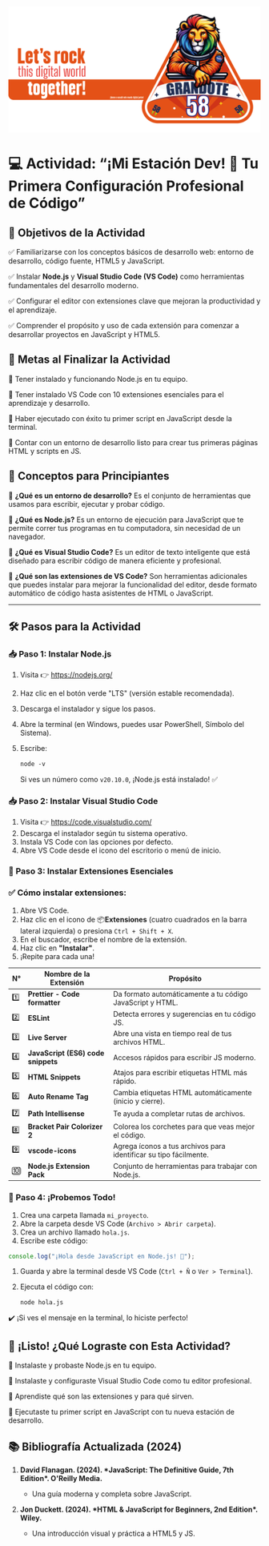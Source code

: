 ![logo](https://github.com/Grandote58/Laravel_Magic/blob/main/Img/LogoGR58_1.png)

# 💻 **Actividad: “¡Mi Estación Dev! 🚀 Tu Primera Configuración Profesional de Código”**



## 🎯 **Objetivos de la Actividad**

✅ Familiarizarse con los conceptos básicos de desarrollo web: entorno de desarrollo, código fuente, HTML5 y JavaScript.

✅ Instalar **Node.js** y **Visual Studio Code (VS Code)** como herramientas fundamentales del desarrollo moderno.

✅ Configurar el editor con extensiones clave que mejoran la productividad y el aprendizaje.

✅ Comprender el propósito y uso de cada extensión para comenzar a desarrollar proyectos en JavaScript y HTML5.



## 🥅 **Metas al Finalizar la Actividad**

🏁 Tener instalado y funcionando Node.js en tu equipo.

🏁 Tener instalado VS Code con 10 extensiones esenciales para el aprendizaje y desarrollo.

🏁 Haber ejecutado con éxito tu primer script en JavaScript desde la terminal.

🏁 Contar con un entorno de desarrollo listo para crear tus primeras páginas HTML y scripts en JS.

## 👶 **Conceptos para Principiantes**

🧠 **¿Qué es un entorno de desarrollo?**
 Es el conjunto de herramientas que usamos para escribir, ejecutar y probar código.

🧠 **¿Qué es Node.js?**
 Es un entorno de ejecución para JavaScript que te permite correr tus programas en tu computadora, sin necesidad de un navegador.

🧠 **¿Qué es Visual Studio Code?**
 Es un editor de texto inteligente que está diseñado para escribir código de manera eficiente y profesional.

🧠 **¿Qué son las extensiones de VS Code?**
 Son herramientas adicionales que puedes instalar para mejorar la funcionalidad del editor, desde formato automático de código hasta asistentes de HTML o JavaScript.

------

## 🛠️ **Pasos para la Actividad**

### 📥 Paso 1: Instalar Node.js

1. Visita 👉 https://nodejs.org/

2. Haz clic en el botón verde "LTS" (versión estable recomendada).

3. Descarga el instalador y sigue los pasos.

4. Abre la terminal (en Windows, puedes usar PowerShell, Símbolo del Sistema).

5. Escribe:

   ```css
   node -v
   ```

   Si ves un número como `v20.10.0`, ¡Node.js está instalado! ✅

### 📥 Paso 2: Instalar Visual Studio Code

1. Visita 👉 https://code.visualstudio.com/
2. Descarga el instalador según tu sistema operativo.
3. Instala VS Code con las opciones por defecto.
4. Abre VS Code desde el icono del escritorio o menú de inicio.

### 🔌 Paso 3: Instalar Extensiones Esenciales

### ✅ **Cómo instalar extensiones:**

1. Abre VS Code.
2. Haz clic en el icono de 📦**Extensiones** (cuatro cuadrados en la barra lateral izquierda) o presiona `Ctrl + Shift + X`.
3. En el buscador, escribe el nombre de la extensión.
4. Haz clic en **"Instalar"**.
5. ¡Repite para cada una!

| N°   | Nombre de la Extensión             | Propósito                                                    |
| ---- | ---------------------------------- | ------------------------------------------------------------ |
| 1️⃣    | **Prettier - Code formatter**      | Da formato automáticamente a tu código JavaScript y HTML.    |
| 2️⃣    | **ESLint**                         | Detecta errores y sugerencias en tu código JS.               |
| 3️⃣    | **Live Server**                    | Abre una vista en tiempo real de tus archivos HTML.          |
| 4️⃣    | **JavaScript (ES6) code snippets** | Accesos rápidos para escribir JS moderno.                    |
| 5️⃣    | **HTML Snippets**                  | Atajos para escribir etiquetas HTML más rápido.              |
| 6️⃣    | **Auto Rename Tag**                | Cambia etiquetas HTML automáticamente (inicio y cierre).     |
| 7️⃣    | **Path Intellisense**              | Te ayuda a completar rutas de archivos.                      |
| 8️⃣    | **Bracket Pair Colorizer 2**       | Colorea los corchetes para que veas mejor el código.         |
| 9️⃣    | **vscode-icons**                   | Agrega íconos a tus archivos para identificar su tipo fácilmente. |
| 🔟    | **Node.js Extension Pack**         | Conjunto de herramientas para trabajar con Node.js.          |

### 🧪 Paso 4: ¡Probemos Todo!

1. Crea una carpeta llamada `mi_proyecto`.
2. Abre la carpeta desde VS Code (`Archivo > Abrir carpeta`).
3. Crea un archivo llamado `hola.js`.
4. Escribe este código:

```javascript
console.log("¡Hola desde JavaScript en Node.js! 🚀");
```

1. Guarda y abre la terminal desde VS Code (`Ctrl + Ñ` o `Ver > Terminal`).

2. Ejecuta el código con:

   ```shell
   node hola.js
   ```

✔️ ¡Si ves el mensaje en la terminal, lo hiciste perfecto!

## 🏁 **¡Listo! ¿Qué Lograste con Esta Actividad?**

🎉 Instalaste y probaste Node.js en tu equipo.

🎉 Instalaste y configuraste Visual Studio Code como tu editor profesional.

🎉 Aprendiste qué son las extensiones y para qué sirven.

🎉 Ejecutaste tu primer script en JavaScript con tu nueva estación de desarrollo.

## 📚 **Bibliografía Actualizada (2024)**

1. **David Flanagan. (2024). \*JavaScript: The Definitive Guide, 7th Edition\*. O'Reilly Media.**

   - Una guía moderna y completa sobre JavaScript.

     

2. **Jon Duckett. (2024). \*HTML & JavaScript for Beginners, 2nd Edition\*. Wiley.**

   - Una introducción visual y práctica a HTML5 y JS.

